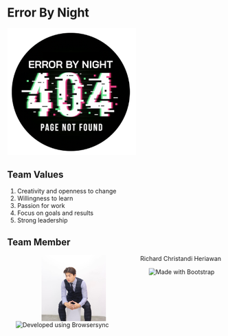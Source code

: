 # **Error By Night**

<img src="branding/Error%20By%20Night%20Logo.png" width="300">

## Team Values
1) Creativity and openness to change
2) Willingness to learn
3) Passion for work
4) Focus on goals and results
5) Strong leadership

## Team Member 

<img align="left" src="teampics/Richard's.JPG" width="150" alt="Richard Christandi Heriawan" title="Angular" hspace="80"/>
<p> Richard Christandi Heriawan</p>
<img align="left" src="./documentation/images/B.png" alt="Made with Bootstrap" title="Bootstrap" hspace="20"/>
<img align="left" src="./documentation/images/C.png" alt="Developed using Browsersync" title="Browsersync" hspace="20"/>
<br/><br/><br/><br/><br/>